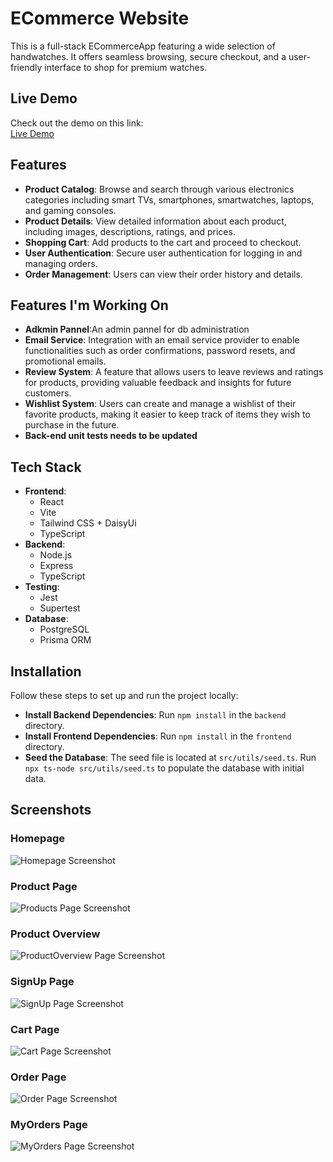 # ECommerce Website

This is a full-stack ECommerceApp featuring a wide selection of handwatches. It offers seamless browsing, secure checkout, and a user-friendly interface to shop for premium watches. 

## Live Demo

Check out the demo on this link:  
[Live Demo](https://ciprianecommerce-ggs5.onrender.com)

## Features
- **Product Catalog**: Browse and search through various electronics categories including smart TVs, smartphones, smartwatches, laptops, and gaming consoles.
- **Product Details**: View detailed information about each product, including images, descriptions, ratings, and prices.
- **Shopping Cart**: Add products to the cart and proceed to checkout.
- **User Authentication**: Secure user authentication for logging in and managing orders.
- **Order Management**: Users can view their order history and details.

  
## Features I'm Working On
- **Adkmin Pannel**:An admin pannel for db administration
- **Email Service**: Integration with an email service provider to enable functionalities such as order confirmations, password resets, and promotional emails.
- **Review System**: A feature that allows users to leave reviews and ratings for products, providing valuable feedback and insights for future customers.
- **Wishlist System**: Users can create and manage a wishlist of their favorite products, making it easier to keep track of items they wish to purchase in the future.
- **Back-end unit tests needs to be updated**
  
## Tech Stack
- **Frontend**:
  - React
  - Vite
  - Tailwind CSS + DaisyUi
  - TypeScript
- **Backend**:
  - Node.js
  - Express
  - TypeScript
- **Testing**:
  - Jest
  - Supertest
- **Database**:
  - PostgreSQL
  - Prisma ORM
## Installation

Follow these steps to set up and run the project locally:

- **Install Backend Dependencies**: Run `npm install` in the `backend` directory.
- **Install Frontend Dependencies**: Run `npm install` in the `frontend` directory.
- **Seed the Database**: The seed file is located at `src/utils/seed.ts`. Run `npx ts-node src/utils/seed.ts` to populate the database with initial data.

## Screenshots

### Homepage

![Homepage Screenshot](docs/images/HomePage.png)

### Product Page

![Products Page Screenshot](docs/images/ProductsPage.png)

### Product Overview

![ProductOverview Page Screenshot](docs/images/ProductOverview.png)

### SignUp Page

![SignUp Page Screenshot](docs/images/SignUpPage.png)


### Cart Page

![Cart Page Screenshot](docs/images/CartPage.png)


### Order Page

![Order Page Screenshot](docs/images/OrderPage.png)

### MyOrders Page

![MyOrders Page Screenshot](docs/images/MyOrdersPage.png)
